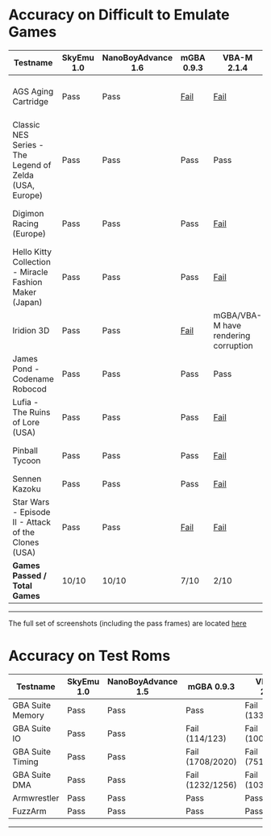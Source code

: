 
# Accuracy on Difficult to Emulate Games

Testname                                                | SkyEmu 1.0  | NanoBoyAdvance 1.6                                 | mGBA 0.9.3 | VBA-M 2.1.4 | Notes
--------------------------------------------------------|-------------|----------------------------------------------------|------------|-------------|------
AGS Aging Cartridge                                     | Pass        | Pass                                               | [Fail](accuracy_screenshots/mGBA/AGS.png)           | [Fail](accuracy_screenshots/VBA-M/AGS.png) | MGBA/VBA-M Do not pass all tests
Classic NES Series - The Legend of Zelda (USA, Europe)  | Pass        | Pass                                               | Pass                                                | Pass | 
Digimon Racing (Europe)                                 | Pass        | Pass           | Pass                                                | [Fail](accuracy_screenshots/VBA-M/digimon.png) |  VBA-M locks up before title screen.
Hello Kitty Collection - Miracle Fashion Maker (Japan)  | Pass        | Pass                                               | Pass                                                | [Fail](accuracy_screenshots/VBA-M/hello-kitty.png) | VBA-M fails to boot.
Iridion 3D                                              | Pass        | Pass        | [Fail](accuracy_screenshots/VBA-M/Iridion.png) | mGBA/VBA-M have rendering corruption
James Pond - Codename Robocod                           | Pass        | Pass                                               | Pass                                                | Pass | 
Lufia - The Ruins of Lore (USA)                         | Pass        | Pass                                               | Pass                                                | [Fail](accuracy_screenshots/VBA-M/Lufia.png) | VBA-M has rendering corruption
Pinball Tycoon                                          | Pass        | Pass                                               | Pass                                                | [Fail](accuracy_screenshots/VBA-M/PinballTycoon.png) | VBA-M has rendering corruption.
Sennen Kazoku                                           | Pass        | Pass        | Pass                                                | [Fail](accuracy_screenshots/VBA-M/Sennen.png) | VBA-M fail to boot
Star Wars - Episode II - Attack of the Clones (USA)     | Pass        | Pass       | [Fail](accuracy_screenshots/mGBA/StarWars.png)      | [Fail](accuracy_screenshots/VBA-M/StarWars.png) | mGBA/VBA-M have rendering corruption
**Games Passed / Total Games**                          | 10/10       | 10/10                                               | 7/10                                                | 2/10     
------------------------------------------------------------------------------------------------------------------

The full set of screenshots (including the pass frames) are located [here](https://github.com/skylersaleh/SkyEmu/tree/main/docs/accuracy_screenshots)

# Accuracy on Test Roms

Testname                                              | SkyEmu 1.0  | NanoBoyAdvance 1.5  | mGBA 0.9.3         | VBA-M 2.1.4 |
------------------------------------------------------|-------------|---------------------|--------------------|-------------|
GBA Suite Memory                                      | Pass        | Pass                | Pass               | Fail (1338/1552) | 
GBA Suite IO                                          | Pass        | Pass                | Fail (114/123)     | Fail (100/123)   | 
GBA Suite Timing                                      | Pass        | Pass                | Fail (1708/2020)   | Fail (751/2020)  | 
GBA Suite DMA                                         | Pass        | Pass                | Fail (1232/1256)   | Fail (1032/1256) | 
Armwrestler                                           | Pass        | Pass                | Pass               | Pass | 
FuzzArm                                               | Pass        | Pass                | Pass               | Pass | 
------------------------------------------------------------------------------------------------------------------
